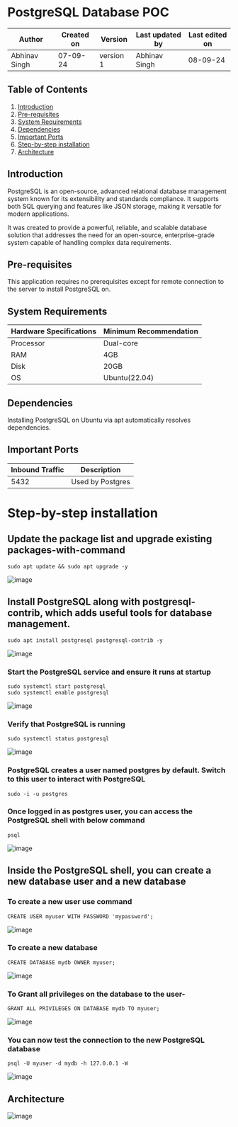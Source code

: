 # PostgreSQL Database POC


|  Author  | Created on |  Version  | Last updated by | Last edited on |
|---------- |------------|-----------|-----------------|----------------|
| Abhinav Singh  |   07-09-24 | version 1 |     Abhinav Singh    |     08-09-24   |


## Table of Contents
1. [Introduction](#introduction)
2. [Pre-requisites](#pre-requisites)
3. [System Requirements](#system-requirements)
4. [Dependencies](#dependencies)
5. [Important Ports](#important-ports)
6. [Step-by-step installation](#step-by-step-installation)
7. [Architecture](#architecture)

## Introduction
PostgreSQL is an open-source, advanced relational database management system known for its extensibility and standards compliance. It supports both SQL querying and features like JSON storage, making it versatile for modern applications.

It was created to provide a powerful, reliable, and scalable database solution that addresses the need for an open-source, enterprise-grade system capable of handling complex data requirements.

## Pre-requisites
This application requires no prerequisites except for remote connection to the server to install PostgreSQL on.

## System Requirements

| Hardware Specifications | Minimum Recommendation  |
|--------------------------|------------------------|
| Processor                | Dual-core              |
| RAM                      | 4GB                    |
| Disk                     | 20GB                   |
| OS                       | Ubuntu(22.04)          |

## Dependencies

Installing PostgreSQL on Ubuntu via apt automatically resolves dependencies.

## Important Ports
| Inbound Traffic |   Description      |
| --------------- | ------------------ |
|      5432       |  Used by Postgres  |


# Step-by-step installation

## Update the package list and upgrade existing packages-with-command

```
sudo apt update && sudo apt upgrade -y
```
![image](https://github.com/user-attachments/assets/665c8501-5136-454e-b1bf-791a2d7230d3)

## Install PostgreSQL along with postgresql-contrib, which adds useful tools for database management.

```
sudo apt install postgresql postgresql-contrib -y
```
![image](https://github.com/user-attachments/assets/d1a0851f-e54a-4a7e-99d1-5b2ca224e4de)

### Start the PostgreSQL service and ensure it runs at startup

```
sudo systemctl start postgresql
sudo systemctl enable postgresql
```
![image](https://github.com/user-attachments/assets/1e23a3e4-232f-40a7-b8ff-6aba3332817f)

### Verify that PostgreSQL is running

```
sudo systemctl status postgresql
```
![image](https://github.com/user-attachments/assets/002c8516-966c-4955-baa8-c64359205967)

### PostgreSQL creates a user named postgres by default. Switch to this user to interact with PostgreSQL

```
sudo -i -u postgres
```
### Once logged in as postgres user, you can access the PostgreSQL shell with below command

```
psql
```
![image](https://github.com/user-attachments/assets/a9eeaed3-a795-4e40-bac4-1e4f5df7827a)

## Inside the PostgreSQL shell, you can create a new database user and a new database

### To create a new user use command

```
CREATE USER myuser WITH PASSWORD 'mypassword';
```
![image](https://github.com/user-attachments/assets/e2da016d-ed83-4279-84a0-fc5750b4965d)

### To create a new database
 
```
CREATE DATABASE mydb OWNER myuser;
```
![image](https://github.com/user-attachments/assets/9a6153f6-dab4-4cec-9176-3dc62d2d4f0a)

### To Grant all privileges on the database to the user-
```
GRANT ALL PRIVILEGES ON DATABASE mydb TO myuser;
```
![image](https://github.com/user-attachments/assets/af95f3ea-608c-487c-95e3-4b8e2d290a85)

### You can now test the connection to the new PostgreSQL database
```
psql -U myuser -d mydb -h 127.0.0.1 -W
```
![image](https://github.com/user-attachments/assets/a0f5f198-bfbd-49e9-a6a9-0922c86abf31)

## Architecture
![image](https://github.com/user-attachments/assets/6847ab70-b4b3-4546-be08-981937551cc3)
